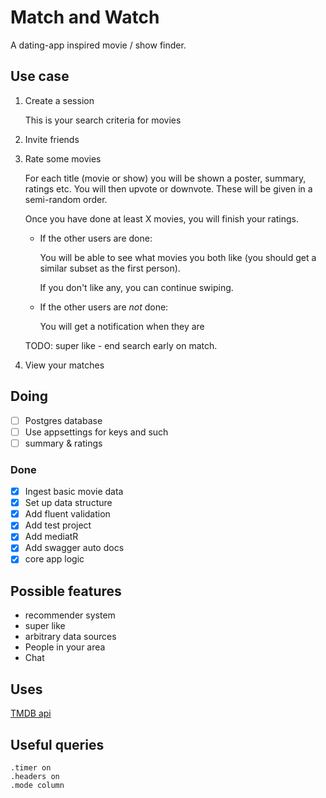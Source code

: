 # Match and Watch

A dating-app inspired movie / show finder.


## Use case

1. Create a session

    This is your search criteria for movies

2. Invite friends

3. Rate some movies

    For each title (movie or show) you will be shown a poster, summary, ratings etc.
    You will then upvote or downvote.
    These will be given in a semi-random order.

    Once you have done at least X movies, you will finish your ratings.
    
    - If the other users are done:

        You will be able to see what movies you both like (you should get a similar subset as the first person).

        If you don't like any, you can continue swiping.
    
    - If the other users are *not* done:

        You will get a notification when they are

    TODO: super like - end search early on match.

4. View your matches

## Doing

- [ ] Postgres database
- [ ] Use appsettings for keys and such
- [ ] summary & ratings

### Done

- [x] Ingest basic movie data
- [x] Set up data structure
- [x] Add fluent validation
- [x] Add test project
- [x] Add mediatR
- [x] Add swagger auto docs
- [x] core app logic

## Possible features

- recommender system
- super like
- arbitrary data sources
- People in your area
- Chat

## Uses

[TMDB api](https://developers.themoviedb.org/3)

## Useful queries

```
.timer on
.headers on
.mode column
```